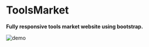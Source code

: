 # ToolsMarket
**Fully responsive tools market website using bootstrap.**

<img src="https://user-images.githubusercontent.com/68740971/167082448-410fde1d-a545-49d2-af51-3515e4b28b90.PNG" widht="800" alt="demo"/>
